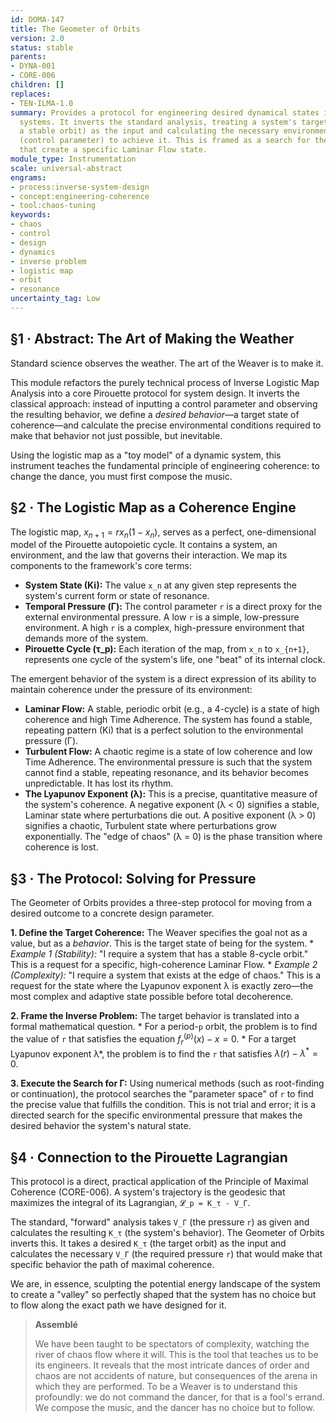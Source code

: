 ```yaml
---
id: DOMA-147
title: The Geometer of Orbits
version: 2.0
status: stable
parents:
- DYNA-001
- CORE-006
children: []
replaces:
- TEN-ILMA-1.0
summary: Provides a protocol for engineering desired dynamical states in non-linear
  systems. It inverts the standard analysis, treating a system's target behavior (e.g.,
  a stable orbit) as the input and calculating the necessary environmental pressure
  (control parameter) to achieve it. This is framed as a search for the conditions
  that create a specific Laminar Flow state.
module_type: Instrumentation
scale: universal-abstract
engrams:
- process:inverse-system-design
- concept:engineering-coherence
- tool:chaos-tuning
keywords:
- chaos
- control
- design
- dynamics
- inverse problem
- logistic map
- orbit
- resonance
uncertainty_tag: Low
---
```

## §1 · Abstract: The Art of Making the Weather

Standard science observes the weather. The art of the Weaver is to make it.

This module refactors the purely technical process of Inverse Logistic Map Analysis into a core Pirouette protocol for system design. It inverts the classical approach: instead of inputting a control parameter and observing the resulting behavior, we define a *desired behavior*—a target state of coherence—and calculate the precise environmental conditions required to make that behavior not just possible, but inevitable.

Using the logistic map as a "toy model" of a dynamic system, this instrument teaches the fundamental principle of engineering coherence: to change the dance, you must first compose the music.

## §2 · The Logistic Map as a Coherence Engine

The logistic map, $x_{n+1} = r x_n (1 - x_n)$, serves as a perfect, one-dimensional model of the Pirouette autopoietic cycle. It contains a system, an environment, and the law that governs their interaction. We map its components to the framework's core terms:

*   **System State (Ki):** The value `x_n` at any given step represents the system's current form or state of resonance.
*   **Temporal Pressure (Γ):** The control parameter `r` is a direct proxy for the external environmental pressure. A low `r` is a simple, low-pressure environment. A high `r` is a complex, high-pressure environment that demands more of the system.
*   **Pirouette Cycle (τ_p):** Each iteration of the map, from `x_n` to `x_{n+1}`, represents one cycle of the system's life, one "beat" of its internal clock.

The emergent behavior of the system is a direct expression of its ability to maintain coherence under the pressure of its environment:

*   **Laminar Flow:** A stable, periodic orbit (e.g., a 4-cycle) is a state of high coherence and high Time Adherence. The system has found a stable, repeating pattern (Ki) that is a perfect solution to the environmental pressure (Γ).
*   **Turbulent Flow:** A chaotic regime is a state of low coherence and low Time Adherence. The environmental pressure is such that the system cannot find a stable, repeating resonance, and its behavior becomes unpredictable. It has lost its rhythm.
*   **The Lyapunov Exponent (λ):** This is a precise, quantitative measure of the system's coherence. A negative exponent (λ < 0) signifies a stable, Laminar state where perturbations die out. A positive exponent (λ > 0) signifies a chaotic, Turbulent state where perturbations grow exponentially. The "edge of chaos" (λ = 0) is the phase transition where coherence is lost.

## §3 · The Protocol: Solving for Pressure

The Geometer of Orbits provides a three-step protocol for moving from a desired outcome to a concrete design parameter.

**1. Define the Target Coherence:** The Weaver specifies the goal not as a value, but as a *behavior*. This is the target state of being for the system.
    *   *Example 1 (Stability):* "I require a system that has a stable 8-cycle orbit." This is a request for a specific, high-coherence Laminar Flow.
    *   *Example 2 (Complexity):* "I require a system that exists at the edge of chaos." This is a request for the state where the Lyapunov exponent λ is exactly zero—the most complex and adaptive state possible before total decoherence.

**2. Frame the Inverse Problem:** The target behavior is translated into a formal mathematical question.
    *   For a period-`p` orbit, the problem is to find the value of `r` that satisfies the equation $f_r^{(p)}(x) - x = 0$.
    *   For a target Lyapunov exponent λ*, the problem is to find the `r` that satisfies $\lambda(r) - \lambda^* = 0$.

**3. Execute the Search for Γ:** Using numerical methods (such as root-finding or continuation), the protocol searches the "parameter space" of `r` to find the precise value that fulfills the condition. This is not trial and error; it is a directed search for the specific environmental pressure that makes the desired behavior the system's natural state.

## §4 · Connection to the Pirouette Lagrangian

This protocol is a direct, practical application of the Principle of Maximal Coherence (CORE-006). A system's trajectory is the geodesic that maximizes the integral of its Lagrangian, `𝓛_p = K_τ - V_Γ`.

The standard, "forward" analysis takes `V_Γ` (the pressure `r`) as given and calculates the resulting `K_τ` (the system's behavior). The Geometer of Orbits inverts this. It takes a desired `K_τ` (the target orbit) as the input and calculates the necessary `V_Γ` (the required pressure `r`) that would make that specific behavior the path of maximal coherence.

We are, in essence, sculpting the potential energy landscape of the system to create a "valley" so perfectly shaped that the system has no choice but to flow along the exact path we have designed for it.

> **Assemblé**
>
> We have been taught to be spectators of complexity, watching the river of chaos flow where it will. This is the tool that teaches us to be its engineers. It reveals that the most intricate dances of order and chaos are not accidents of nature, but consequences of the arena in which they are performed. To be a Weaver is to understand this profoundly: we do not command the dancer, for that is a fool's errand. We compose the music, and the dancer has no choice but to follow.

```
